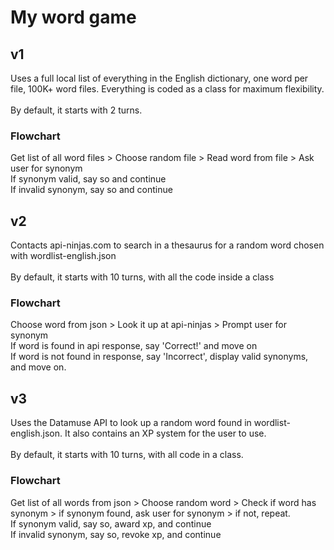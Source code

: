 # My word game
## v1
Uses a full local list of everything in the English dictionary, one word per file, 100K+ word files. Everything is coded as a class for maximum flexibility.\
\
By default, it starts with 2 turns.
### Flowchart
Get list of all word files > Choose random file > Read word from file > Ask user for synonym\
If synonym valid, say so and continue\
If invalid synonym, say so and continue
## v2
Contacts api-ninjas.com to search in a thesaurus for a random word chosen with wordlist-english.json\
\
By default, it starts with 10 turns, with all the code inside a class
### Flowchart
Choose word from json > Look it up at api-ninjas > Prompt user for synonym\
If word is found in api response, say 'Correct!' and move on\
If word is not found in response, say 'Incorrect', display valid synonyms, and move on.
## v3
Uses the Datamuse API to look up a random word found in wordlist-english.json. It also contains an XP system for the user to use.\
\
By default, it starts with 10 turns, with all code in a class.
### Flowchart
Get list of all words from json > Choose random word > Check if word has synonym > if synonym found, ask user for synonym > if not, repeat.\
If synonym valid, say so, award xp, and continue\
If invalid synonym, say so, revoke xp, and continue

